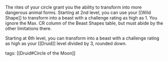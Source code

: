The rites of your circle grant you the ability to transform into more dangerous animal forms. Starting at 2nd level, you can use your [[Wild Shape]] to transform into a beast with a challenge rating as high as 1. You ignore the Max. CR column of the Beast Shapes table, but must abide by the other limitations there.

Starting at 6th level, you can transform into a beast with a challenge rating as high as your [[Druid]] level divided by 3, rounded down.

tags: [[Druid#Circle of the Moon]]